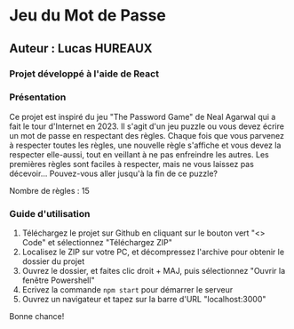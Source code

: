 # Jeu du Mot de Passe
## Auteur : Lucas HUREAUX
### Projet développé à l'aide de React

### Présentation

Ce projet est inspiré du jeu "The Password Game" de Neal Agarwal qui a fait le tour d'Internet en 2023. Il s'agit d'un jeu puzzle ou vous devez écrire un mot de passe en respectant des règles. Chaque fois que vous parvenez à respecter toutes les règles, une nouvelle règle s'affiche et vous devez la respecter elle-aussi, tout en veillant à ne pas enfreindre les autres. Les premières règles sont faciles à respecter, mais ne vous laissez pas décevoir... Pouvez-vous aller jusqu'à la fin de ce puzzle?

Nombre de règles : 15


### Guide d'utilisation

1. Téléchargez le projet sur Github en cliquant sur le bouton vert "<> Code" et sélectionnez "Téléchargez ZIP"
2. Localisez le ZIP sur votre PC, et décompressez l'archive pour obtenir le dossier du projet
3. Ouvrez le dossier, et faites clic droit + MAJ, puis sélectionnez "Ouvrir la fenêtre Powershell"
4. Ecrivez la commande ```npm start``` pour démarrer le serveur
5. Ouvrez un navigateur et tapez sur la barre d'URL "localhost:3000"


Bonne chance!
